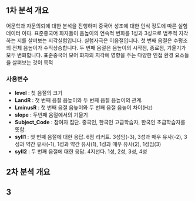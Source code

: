 ## 1차 분석 개요 

어문학과 자문의뢰에 대한 분석을 진행하며 중국어 성조에 대한 인식 정도에 따른 실험데이터 이다.
표준중국어 화자들이 음높이의 연속적 변화를 1성과 3성으로 범주적 지각하는 지를 살펴보는 지각실험입니다. 실험자극은 이음절입니다. 첫 번째 음절은 수평조의 전체 음높이가 수직상승합니다. 두 번째 음절은 음높이의 시작점, 종료점, 기울기가 모두 변화합니다. 표준중국어 모어 화자의 지각에 영향을 주는 다양한 인접 환경 요소들을 살펴보는 것이 목적 

### 사용변수 
- **level** : 첫 음절의 크기
- **LandR** : 첫 번째 음절 음높이와 두 번째 음절 음높이의 관계. 
- **LminusR** :  첫 번째 음절 음높이와 두 번째 음절 음높이 차이(Hz)
- **slope** : 두번째 음절에서의 기울기 
- **Subject_Code** : 참여자 집단. 중국인, 한국인 고급학습자, 한국인 초급학습자를 뜻함. 
- **syll1** :  첫 번째 음절에 대한 응답. 6점 리커트. 3성임(-3), 3성과 매우 유사(-2), 3성과 약간 유사(-1), 1성과 약간 유사(1), 1성과 매우 유사(2), 1성임(3)
- **syll2** : 두 번째 음절에 대한 응답. 4지선다. 1성, 2성, 3성, 4성

## 2차 분석 개요 

## 3
